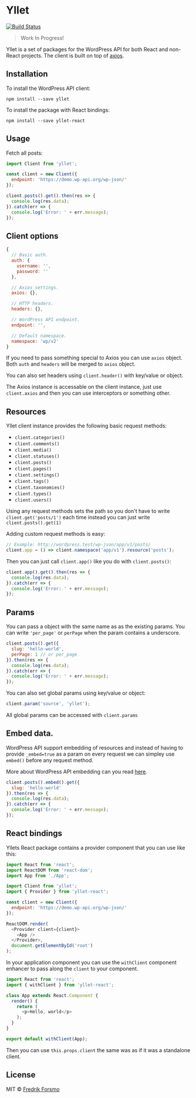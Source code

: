 # Yllet

[![Build Status](https://travis-ci.org/frozzare/yllet.svg?branch=master)](https://travis-ci.org/frozzare/yllet)

> Work In Progress!

Yllet is a set of packages for the WordPress API for both React and non-React projects. The client is built on top of [axios](https://github.com/axios/axios).

## Installation

To install the WordPress API client:

```
npm install --save yllet
```

To install the package with React bindings:

```
npm install --save yllet-react
```

## Usage

Fetch all posts:

```js
import Client from 'yllet';

const client = new Client({
  endpoint: 'https://demo.wp-api.org/wp-json/'
});

client.posts().get().then(res => {
  console.log(res.data);
}).catch(err => {
  console.log('Error: ' + err.message);
});
```

## Client options

```js
{
  // Basic auth.
  auth: {
    username: '',
    password: ''
  },

  // Axios settings.
  axios: {},

  // HTTP headers.
  headers: {},

  // WordPress API endpoint.
  endpoint: '',

  // Default namespace.
  namespace: 'wp/v2'
}
```

If you need to pass something special to Axios you can use `axios` object. Both `auth` and `headers` will be merged to `axios` object.

You can also set headers using `client.header()` with key/value or object.

The Axios instance is accessable on the client instance, just use `client.axios` and then you can use interceptors or something other.

## Resources

Yllet client instance provides the following basic request methods:

* `client.categories()`
* `client.comments()`
* `client.media()`
* `client.statuses()`
* `client.posts()`
* `client.pages()`
* `client.settings()`
* `client.tags()`
* `client.taxonomies()`
* `client.types()`
* `client.users()`

Using any request methods sets the path so you don't have to write `client.get('posts/1')` each time instead you can just write `client.posts().get(1)`

Adding custom request methods is easy:

```js
// Example: http://wordpress.test/wp-json/app/v1/posts/
client.app = () => client.namespace('app/v1').resource('posts');
```

Then you can just call `client.app()` like you do with `client.posts()`:

```js
client.app().get().then(res => {
  console.log(res.data);
}).catch(err => {
  console.log('Error: ' + err.message);
});
```

## Params

You can pass a object with the same name as as the existing params. You can write `'per_page'` or `perPage` when the param contains a underscore.

```js
client.posts().get({
  slug: 'hello-world',
  perPage: 1 // or per_page
}).then(res => {
  console.log(res.data);
}).catch(err => {
  console.log('Error: ' + err.message);
});
```

You can also set global params using key/value or object:

```js
client.param('source', 'yllet');
```

All global params can be accessed with `client.params`

## Embed data.

WordPress API support embedding of resources and instead of having to provide `_embed=true` as a param on every request we can simpley use `embed()` before any request method.

More about WordPress API embedding can you read [here](https://developer.wordpress.org/rest-api/using-the-rest-api/linking-and-embedding/#embedding).

```js
client.posts().embed().get({
  slug: 'hello-world'
}).then(res => {
  console.log(res.data);
}).catch(err => {
  console.log('Error: ' + err.message);
});
```

## React bindings

Yllets React package contains a provider component that you can use like this:

```js
import React from 'react';
import ReactDOM from 'react-dom';
import App from './App';

import Client from 'yllet';
import { Provider } from 'yllet-react';

const client = new Client({
  endpoint: 'https://demo.wp-api.org/wp-json/'
});

ReactDOM.render(
  <Provider client={client}>
    <App />
  </Provider>,
  document.getElementById('root')
);
```

In your application component you can use the `withClient` component enhancer to pass along the `client` to your component.

```js
import React from 'react';
import { withClient } from 'yllet-react';

class App extends React.Component {
  render() {
    return (
      <p>Hello, world</p>
    );
  }
}

export default withClient(App);
```

Then you can use `this.props.client` the same was as if it was a standalone client.

## License

MIT © [Fredrik Forsmo](https://github.com/frozzare)
